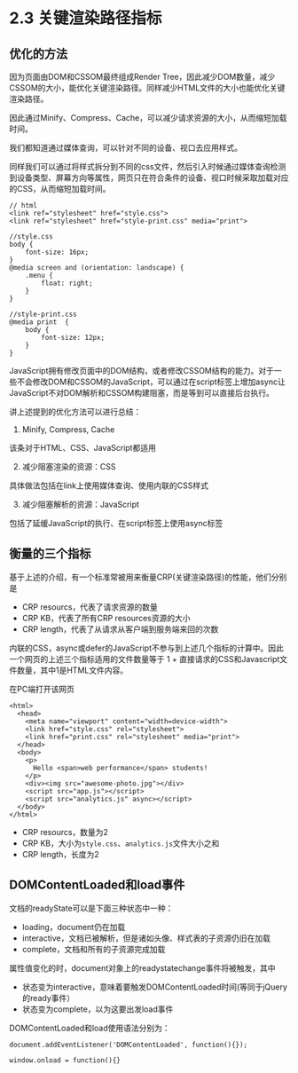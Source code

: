 # 2.3 关键渲染路径指标

## 优化的方法

因为页面由DOM和CSSOM最终组成Render Tree，因此减少DOM数量，减少CSSOM的大小，能优化关键渲染路径。同样减少HTML文件的大小也能优化关键渲染路径。

因此通过Minify、Compress、Cache，可以减少请求资源的大小，从而缩短加载时间。

我们都知道通过媒体查询，可以针对不同的设备、视口去应用样式。

同样我们可以通过将样式拆分到不同的css文件，然后引入时候通过媒体查询检测到设备类型、屏幕方向等属性，网页只在符合条件的设备、视口时候采取加载对应的CSS，从而缩短加载时间。

```
// html
<link ref="stylesheet" href="style.css">
<link ref="stylesheet" href="style-print.css" media="print">

//style.css
body {
	font-size: 16px;
}
@media screen and (orientation: landscape) {
	.menu {
		float: right;
	}
}

//style-print.css
@media print  {
	body {
		font-size: 12px;
	}
}
```

JavaScript拥有修改页面中的DOM结构，或者修改CSSOM结构的能力。对于一些不会修改DOM和CSSOM的JavaScript，可以通过在script标签上增加async让JavaScript不对DOM解析和CSSOM构建阻塞，而是等到可以直接后台执行。

讲上述提到的优化方法可以进行总结：

1. Minify, Compress, Cache

该条对于HTML、CSS、JavaScript都适用

2. 减少阻塞渲染的资源：CSS

具体做法包括在link上使用媒体查询、使用内联的CSS样式

3. 减少阻塞解析的资源：JavaScript

包括了延缓JavaScript的执行、在script标签上使用async标签

## 衡量的三个指标

基于上述的介绍，有一个标准常被用来衡量CRP(关键渲染路径)的性能，他们分别是

- CRP resourcs，代表了请求资源的数量
- CRP KB，代表了所有CRP resources资源的大小
- CRP length，代表了从请求从客户端到服务端来回的次数

内联的CSS，async或defer的JavaScript不参与到上述几个指标的计算中。因此一个网页的上述三个指标适用的文件数量等于 1 + 直接请求的CSS和Javascript文件数量，其中1是HTML文件内容。


在PC端打开该网页

```
<html>
  <head>
    <meta name="viewport" content="width=device-width">
    <link href="style.css" rel="stylesheet">
    <link href="print.css" rel="stylesheet" media="print">
  </head>
  <body>
    <p>
      Hello <span>web performance</span> students!
    </p>
    <div><img src="awesome-photo.jpg"></div>
    <script src="app.js"></script>
    <script src="analytics.js" async></script>
  </body>
</html>
```


- CRP resourcs，数量为2
- CRP KB，大小为`style.css`、`analytics.js`文件大小之和
- CRP length，长度为2


## DOMContentLoaded和load事件

	
文档的readyState可以是下面三种状态中一种：

- loading，document仍在加载
- interactive，文档已被解析，但是诸如头像、样式表的子资源仍旧在加载
- complete，文档和所有的子资源完成加载

属性值变化的时，document对象上的readystatechange事件将被触发，其中

- 状态变为interactive，意味着要触发DOMContentLoaded时间(等同于jQuery的ready事件）
- 状态变为complete，以为这要出发load事件

DOMContentLoaded和load使用语法分别为：

```
document.addEventListener('DOMContentLoaded', function(){});

window.onload = function(){}
```
